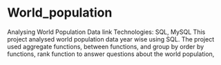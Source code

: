 # World_population
Analysing World Population Data link  Technologies:  SQL, MySQL This project analysed world population data year wise using SQL. The project used aggregate functions, between functions, and group by order by functions, rank function to answer questions about the world population, 
